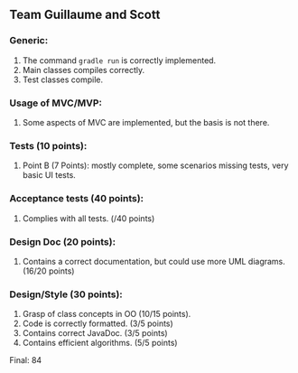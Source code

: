 ## Team Guillaume and Scott
### Generic:
1. The command ```gradle run``` is correctly implemented.
1. Main classes compiles correctly.
1. Test classes compile.

### Usage of MVC/MVP:
1. Some aspects of MVC are implemented, but the basis is not there.

### Tests (10 points):
1. Point B (7 Points): mostly complete, some scenarios missing tests, very basic UI tests.

### Acceptance tests (40 points):
1. Complies with all tests. (/40 points)

### Design Doc (20 points):
1. Contains a correct documentation, but could use more UML diagrams. (16/20 points)

### Design/Style (30 points):
1. Grasp of class concepts in OO (10/15 points).
1. Code is correctly formatted. (3/5 points)
1. Contains correct JavaDoc. (3/5 points)
1. Contains efficient algorithms. (5/5 points)

Final: 84
